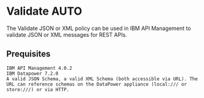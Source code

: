 # Validate AUTO

The Validate JSON or XML policy can be used in IBM API Management to validate 
JSON or XML messages for REST APIs.

## Prequisites

    IBM API Management 4.0.2
    IBM Datapower 7.2.0
    A valid JSON Schema, a valid XML Schema (both accessible via URL). The URL can reference schemas on the DataPower appliance (local:/// or store:///) or via HTTP.
       
```
